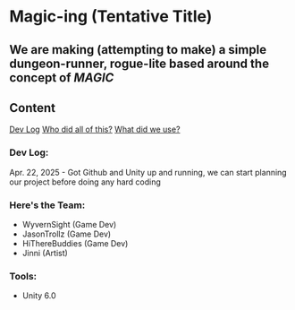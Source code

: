 # Magic-ing (Tentative Title)

## We are making (attempting to make) a simple dungeon-runner, rogue-lite based around the concept of ___MAGIC___

## Content
[Dev Log](#dev-log)
[Who did all of this?](#heres-the-team)
[What did we use?](#tools)

### Dev Log:
Apr. 22, 2025 - Got Github and Unity up and running, we can start planning our project before doing any hard coding

### Here's the Team:
* WyvernSight (Game Dev)
* JasonTrollz (Game Dev)
* HiThereBuddies (Game Dev)
* Jinni (Artist)

### Tools:
* Unity 6.0
